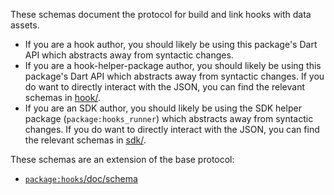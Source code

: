These schemas document the protocol for build and link hooks with data assets.

* If you are a hook author, you should likely be using this package's Dart API
  which abstracts away from syntactic changes.
* If you are a hook-helper-package author, you should likely be using this
  package's Dart API which abstracts away from syntactic changes. If you do want
  to directly interact with the JSON, you can find the relevant schemas in
  [hook/](hook/).
* If you are an SDK author, you should likely be using the SDK helper package
  (`package:hooks_runner`) which abstracts away from syntactic changes.
  If you do want to directly interact with the JSON, you can find the relevant
  schemas in [sdk/](sdk/).

These schemas are an extension of the base protocol:

* [`package:hooks`/doc/schema](../../../hooks/doc/schema/)
